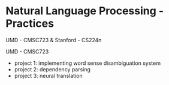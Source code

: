 # Natural Language Processing - Practices
UMD - CMSC723 &amp; Stanford - CS224n

UMD - CMSC723
- project 1: implementing word sense disambiguation system
- project 2: dependency parsing
- project 3: neural translation
